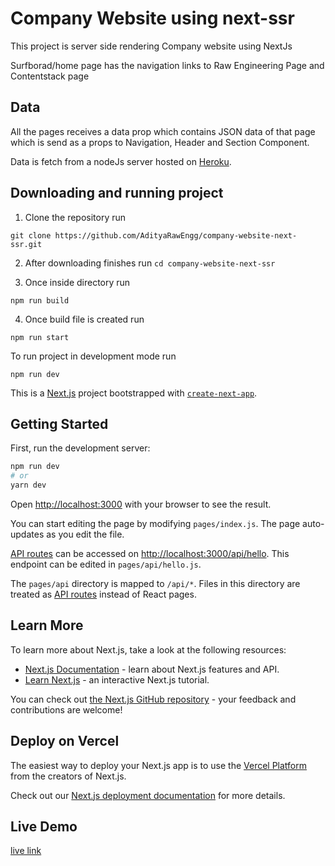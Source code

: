 # Company Website using next-ssr

This project is server side rendering Company website using NextJs

Surfborad/home page has the navigation links to Raw Engineering Page and Contentstack page

## Data

All the pages receives a data prop which contains JSON data of that page which is send as a props to Navigation, Header and Section Component.

Data is fetch from a nodeJs server hosted on [Heroku](https://heroku.com).

## Downloading and running project

1. Clone the repository run

```
git clone https://github.com/AdityaRawEngg/company-website-next-ssr.git
```

2. After downloading finishes run `cd company-website-next-ssr`

3. Once inside directory run

```
npm run build
```

4. Once build file is created run

```
npm run start
```

To run project in development mode run

```
npm run dev
```

This is a [Next.js](https://nextjs.org/) project bootstrapped with [`create-next-app`](https://github.com/vercel/next.js/tree/canary/packages/create-next-app).

## Getting Started

First, run the development server:

```bash
npm run dev
# or
yarn dev
```

Open [http://localhost:3000](http://localhost:3000) with your browser to see the result.

You can start editing the page by modifying `pages/index.js`. The page auto-updates as you edit the file.

[API routes](https://nextjs.org/docs/api-routes/introduction) can be accessed on [http://localhost:3000/api/hello](http://localhost:3000/api/hello). This endpoint can be edited in `pages/api/hello.js`.

The `pages/api` directory is mapped to `/api/*`. Files in this directory are treated as [API routes](https://nextjs.org/docs/api-routes/introduction) instead of React pages.

## Learn More

To learn more about Next.js, take a look at the following resources:

- [Next.js Documentation](https://nextjs.org/docs) - learn about Next.js features and API.
- [Learn Next.js](https://nextjs.org/learn) - an interactive Next.js tutorial.

You can check out [the Next.js GitHub repository](https://github.com/vercel/next.js/) - your feedback and contributions are welcome!

## Deploy on Vercel

The easiest way to deploy your Next.js app is to use the [Vercel Platform](https://vercel.com/import?utm_medium=default-template&filter=next.js&utm_source=create-next-app&utm_campaign=create-next-app-readme) from the creators of Next.js.

Check out our [Next.js deployment documentation](https://nextjs.org/docs/deployment) for more details.

## Live Demo

[live link](https://company-website-next.vercel.app/)
